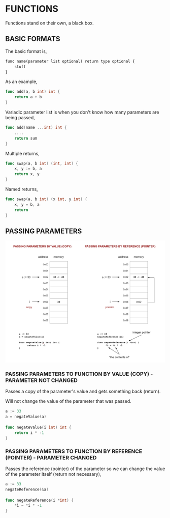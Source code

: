 # FUNCTIONS

Functions stand on their own, a black box.

## BASIC FORMATS

The basic format is,

```txt
func name(parameter list optional) return type optional {
    stuff
}
```

As an example,

```go
func add(a, b int) int {
    return a + b
}
```

Variadic parameter list is when you don't know how many parameters are being passed,

```go
func add(name ...int) int {
    ....
    return sum
}
```

Multiple returns,

```go
func swap(a, b int) (int, int) {
    x, y := b, a
    return x, y
}
```

Named returns,

```go
func swap(a, b int) (x int, y int) {
    x, y = b, a
    return
}
```
## PASSING PARAMETERS

![IMAGE - go function passing by reference and value - IMAGE](../../../docs/pics/go-function-passing-by-reference-and-value.jpg)

### PASSING PARAMETERS TO FUNCTION BY VALUE (COPY) - PARAMETER NOT CHANGED

Passes a copy of the parameter's value and gets something back (return).

Will not change the value of the parameter that was passed.

```go
a := 33
a = negateValue(a)

func negateValue(i int) int {
    return i * -1
}
```

### PASSING PARAMETERS TO FUNCTION BY REFERENCE (POINTER) - PARAMETER CHANGED

Passes the reference (pointer) of the parameter so we can change
the value of the parameter itself (return not necessary),

```go
a := 33
negateReference(&a)

func negateReference(i *int) {
    *i = *i * -1
}
```
